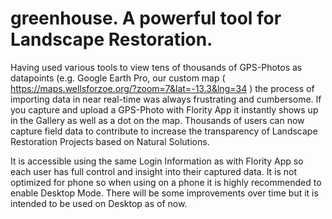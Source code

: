 # greenhouse. A powerful tool for Landscape Restoration.

Having used various tools to view tens of thousands of GPS-Photos as datapoints (e.g. Google Earth Pro, our custom map ( https://maps.wellsforzoe.org/?zoom=7&lat=-13.3&lng=34 ) the process of importing data in near real-time was always frustrating and cumbersome. If you capture and upload a GPS-Photo with Flority App it instantly shows up in the Gallery as well as a dot on the map.
Thousands of users can now capture field data to contribute to increase the transparency of Landscape Restoration Projects based on Natural Solutions.

It is accessible using the same Login Information as with Flority App so each user has full control and insight into their captured data. It is not optimized for phone so when using on a phone it is highly recommended to enable Desktop Mode. There will be some improvements over time but it is intended to be used on Desktop as of now. 




